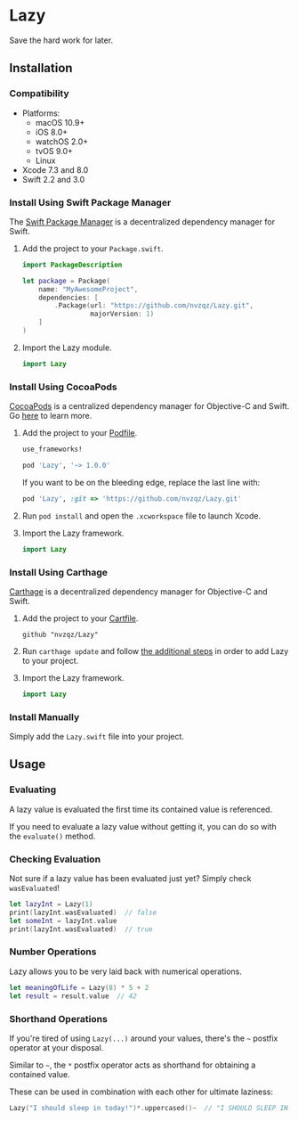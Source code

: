 # Lazy

Save the hard work for later.

## Installation

### Compatibility

- Platforms:
    - macOS 10.9+
    - iOS 8.0+
    - watchOS 2.0+
    - tvOS 9.0+
    - Linux
- Xcode 7.3 and 8.0
- Swift 2.2 and 3.0

### Install Using Swift Package Manager
The [Swift Package Manager](https://swift.org/package-manager/) is a
decentralized dependency manager for Swift.

1. Add the project to your `Package.swift`.

    ```swift
    import PackageDescription

    let package = Package(
        name: "MyAwesomeProject",
        dependencies: [
            .Package(url: "https://github.com/nvzqz/Lazy.git",
                     majorVersion: 1)
        ]
    )
    ```

2. Import the Lazy module.

    ```swift
    import Lazy
    ```

### Install Using CocoaPods
[CocoaPods](https://cocoapods.org/) is a centralized dependency manager for
Objective-C and Swift. Go [here](https://guides.cocoapods.org/using/index.html)
to learn more.

1. Add the project to your [Podfile](https://guides.cocoapods.org/using/the-podfile.html).

    ```ruby
    use_frameworks!

    pod 'Lazy', '~> 1.0.0'
    ```

    If you want to be on the bleeding edge, replace the last line with:

    ```ruby
    pod 'Lazy', :git => 'https://github.com/nvzqz/Lazy.git'
    ```

2. Run `pod install` and open the `.xcworkspace` file to launch Xcode.

3. Import the Lazy framework.

    ```swift
    import Lazy
    ```

### Install Using Carthage
[Carthage](https://github.com/Carthage/Carthage) is a decentralized dependency
manager for Objective-C and Swift.

1. Add the project to your [Cartfile](https://github.com/Carthage/Carthage/blob/master/Documentation/Artifacts.md#cartfile).

    ```
    github "nvzqz/Lazy"
    ```

2. Run `carthage update` and follow [the additional steps](https://github.com/Carthage/Carthage#getting-started)
   in order to add Lazy to your project.

3. Import the Lazy framework.

    ```swift
    import Lazy
    ```

### Install Manually

Simply add the `Lazy.swift` file into your project.

## Usage

### Evaluating

A lazy value is evaluated the first time its contained value is referenced.

If you need to evaluate a lazy value without getting it, you can do so with the
`evaluate()` method.

### Checking Evaluation

Not sure if a lazy value has been evaluated just yet? Simply check `wasEvaluated`!

```swift
let lazyInt = Lazy(1)
print(lazyInt.wasEvaluated)  // false
let someInt = lazyInt.value
print(lazyInt.wasEvaluated)  // true
```

### Number Operations

Lazy allows you to be very laid back with numerical operations.

```swift
let meaningOfLife = Lazy(8) * 5 + 2
let result = result.value  // 42
```

### Shorthand Operations

If you're tired of using `Lazy(...)` around your values, there's the `~` postfix
operator at your disposal.

Similar to `~`, the `*` postfix operator acts as shorthand for obtaining a
contained value.

These can be used in combination with each other for ultimate laziness:

```swift
Lazy("I should sleep in today!")*.uppercased()~  // "I SHOULD SLEEP IN TODAY!"
```
